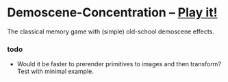 # Demoscene-Concentration – [Play it!](http://daiw.de/games/demoscene-concentration)

The classical memory game with (simple) old-school demoscene effects.

### todo
- Would it be faster to prerender primitives to images and then transform? Test with minimal example.